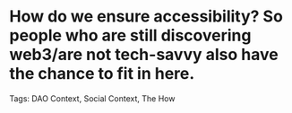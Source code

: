# How do we ensure accessibility? So people who are still discovering web3/are not tech-savvy also have the chance to fit in here.

Tags: DAO Context, Social Context, The How